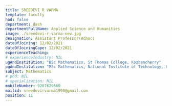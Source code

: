 ```yaml
---
title: SREEDEVI R VARMA
template: faculty
hod: false
department: dash
departmentFullName: Applied Science and Humanities
image: ./sreedevi-r-varma-new.jpg 
designation: Assistant Professor(Adhoc)
dateOfJoining: 12/02/2021
dateOfJoiningCape: 12/02/2021
experienceTeaching: 
# experienceIndustry: NIL
ugAndInstitution: "BSc Mathematics, St Thomas College, Kozhencherry"
pgAndInstitution: "MSc Mathematics, National Institute of Technology, Calicut"
subject: Mathematics
# phd: NIL
# specialization: NIL
mobileNumber: 9207629669
mailid: sreedevirvarma1998@gmail.com
position: 11
---
```

